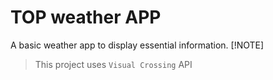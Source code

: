 # TOP weather APP

A basic weather app to display essential information.
[!NOTE]
> This project uses `Visual Crossing` API 
